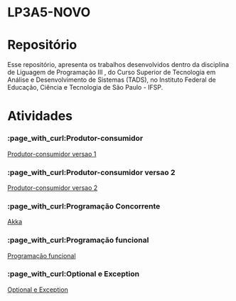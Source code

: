 # LP3A5-NOVO



<!DOCTYPE html>

#  Repositório

Esse repositório, apresenta os trabalhos desenvolvidos dentro da disciplina de Liguagem de Programação III , do Curso Superior de Tecnologia em Análise e Desenvolvimento de Sistemas (TADS), no Instituto Federal de Educação, Ciência e Tecnologia de São Paulo - IFSP.
<html lang="en">
<head>
    <meta charset="UTF-8">
    <meta http-equiv="X-UA-Compatible" content="IE=edge">
    <meta name="viewport" content="width=device-width, initial-scale=1.0">
    
</head>
<body>
    <h1>Atividades</h1>
    <h3>:page_with_curl:Produtor-consumidor</h3>
    <p><a href=  >Produtor-consumidor versao 1</a></p>
    <h3>:page_with_curl:Produtor-consumidor versao 2</h3>
    <p><a href=   >Produtor-consumidor versao 2</a></p>
    <h3>:page_with_curl:Programação Concorrente</h3>
    <p><a href=   >Akka</a></p>
    <h3>:page_with_curl:Programação funcional</h3>
    <p><a href=  >Programação funcional</a></p>
    <h3>:page_with_curl:Optional e Exception</h3>
    <p><a href=   >Optional e Exception</a></p>
    
</body>
</html>

